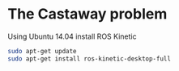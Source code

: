 # The Castaway problem

Using Ubuntu 14.04 install ROS Kinetic

```bash
sudo apt-get update
sudo apt-get install ros-kinetic-desktop-full
```

